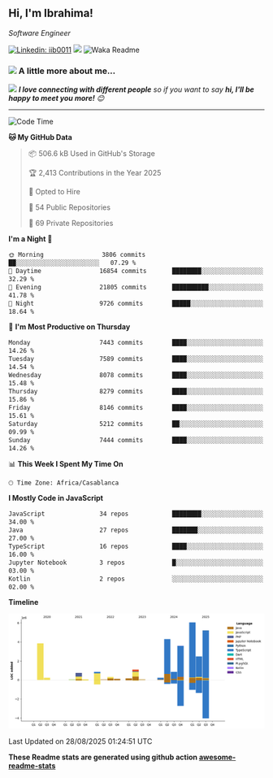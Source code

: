 <h2>Hi, I'm Ibrahima! </h2>
<p><em>Software Engineer 
</em></p>


[![Linkedin: iib0011](https://img.shields.io/badge/-iib0011-blue?style=flat-square&logo=Linkedin&logoColor=white&link=https://www.linkedin.com/in/iib0011/)](https://www.linkedin.com/in/iib0011/)
![](https://visitor-badge.glitch.me/badge?page_id=iib0011)
![Waka Readme](https://github.com/iib0011/iib0011/workflows/Waka%20Readme/badge.svg)


### <img src="https://media.giphy.com/media/VgCDAzcKvsR6OM0uWg/giphy.gif" width="50"> A little more about me...  


<img src="https://media.giphy.com/media/LnQjpWaON8nhr21vNW/giphy.gif" width="60"> <em><b>I love connecting with different people</b> so if you want to say <b>hi, I'll be happy to meet you more!</b> 😊</em>

---
<!--START_SECTION:waka-->
![Code Time](http://img.shields.io/badge/Code%20Time-5%2C373%20hrs%2038%20mins-blue)

**🐱 My GitHub Data** 

> 📦 506.6 kB Used in GitHub's Storage 
 > 
> 🏆 2,413 Contributions in the Year 2025
 > 
> 💼 Opted to Hire
 > 
> 📜 54 Public Repositories 
 > 
> 🔑 69 Private Repositories 
 > 
**I'm a Night 🦉** 

```text
🌞 Morning                3806 commits        ██░░░░░░░░░░░░░░░░░░░░░░░   07.29 % 
🌆 Daytime                16854 commits       ████████░░░░░░░░░░░░░░░░░   32.29 % 
🌃 Evening                21805 commits       ██████████░░░░░░░░░░░░░░░   41.78 % 
🌙 Night                  9726 commits        █████░░░░░░░░░░░░░░░░░░░░   18.64 % 
```
📅 **I'm Most Productive on Thursday** 

```text
Monday                   7443 commits        ████░░░░░░░░░░░░░░░░░░░░░   14.26 % 
Tuesday                  7589 commits        ████░░░░░░░░░░░░░░░░░░░░░   14.54 % 
Wednesday                8078 commits        ████░░░░░░░░░░░░░░░░░░░░░   15.48 % 
Thursday                 8279 commits        ████░░░░░░░░░░░░░░░░░░░░░   15.86 % 
Friday                   8146 commits        ████░░░░░░░░░░░░░░░░░░░░░   15.61 % 
Saturday                 5212 commits        ██░░░░░░░░░░░░░░░░░░░░░░░   09.99 % 
Sunday                   7444 commits        ████░░░░░░░░░░░░░░░░░░░░░   14.26 % 
```


📊 **This Week I Spent My Time On** 

```text
🕑︎ Time Zone: Africa/Casablanca
```

**I Mostly Code in JavaScript** 

```text
JavaScript               34 repos            ████████░░░░░░░░░░░░░░░░░   34.00 % 
Java                     27 repos            ███████░░░░░░░░░░░░░░░░░░   27.00 % 
TypeScript               16 repos            ████░░░░░░░░░░░░░░░░░░░░░   16.00 % 
Jupyter Notebook         3 repos             █░░░░░░░░░░░░░░░░░░░░░░░░   03.00 % 
Kotlin                   2 repos             ░░░░░░░░░░░░░░░░░░░░░░░░░   02.00 % 
```



**Timeline**

![Lines of Code chart](https://raw.githubusercontent.com/iib0011/iib0011/master/assets/bar_graph.png)


 Last Updated on 28/08/2025 01:24:51 UTC
<!--END_SECTION:waka-->

**These Readme stats are generated using github action [awesome-readme-stats](https://github.com/iib0011/waka-readme-stats)**
